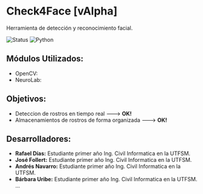# Check4Face [vAlpha]
Herramienta de detección y reconocimiento facial.

![Status](https://img.shields.io/badge/version-alpha-yellow.svg)
![Python](https://img.shields.io/badge/python-2.7-blue.svg)

## Módulos Utilizados:
* OpenCV:
* NeuroLab:

## Objetivos:
* Deteccion de rostros en tiempo real             --->  __OK!__
* Almacenamientos de rostros de forma organizada  --->  __OK!__

## Desarrolladores:
* __Rafael Días:__ Estudiante primer año Ing. Civil Informatica en la UTFSM.
* __José Follert:__ Estudiante primer año Ing. Civil Informatica en la UTFSM.
* __Andrés Navarro:__ Estudiante primer año Ing. Civil Informatica en la UTFSM.
* __Bárbara Uribe:__ Estudiante primer año Ing. Civil Informatica en la UTFSM.
...
